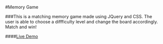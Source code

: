 #Memory Game

###This is a matching memory game made using JQuery and CSS.  The user is able to choose a diffficulty level and change the board accordingly.  Match and win!

####[Live Demo](http://www.jeremyhilliard.com/projects/memory-game/index.html#/ "Memory-Game")
